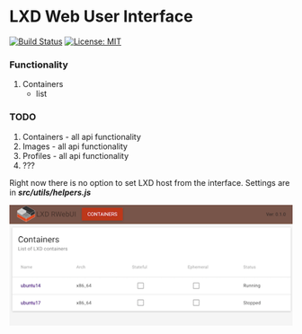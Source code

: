 LXD Web User Interface
===

[![Build Status](https://travis-ci.org/mysiar/lxd-rwebui.svg?branch=master)](https://travis-ci.org/mysiar/lxd-rwebui)
[![License: MIT](https://img.shields.io/badge/License-MIT-yellow.svg)](https://opensource.org/licenses/MIT)

### Functionality
1. Containers
    * list
    
### TODO
1. Containers - all api functionality
2. Images - all api functionality
3. Profiles - all api functionality
4. ???

Right now there is no option to set LXD host from the interface.
Settings are in ***src/utils/helpers.js***

![Containers](doc/lxd-rwebui-01.png)
